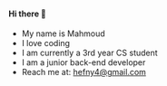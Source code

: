 #### Hi there 👋
- My name is Mahmoud
- I love coding 
- I am currently a 3rd year CS student
- I am a junior back-end developer
- Reach me at: <hefny4@gmail.com>

